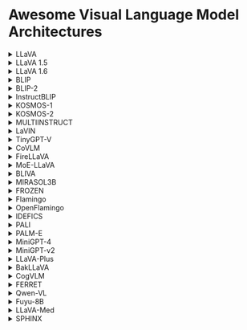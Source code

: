 # Awesome Visual Language Model Architectures
<details> 
  
  ![image](https://github.com/gokayfem/Awesome-VLM-Architectures/assets/88277926/722f0fbb-ea52-4a8a-ab1e-bec45ca7d04f)
  <summary>LLaVA</summary>    
    <table>
    <thead>
    <tr>
    <th>Title</th>
    <th>Architecture.Overview</th>
    <th>Architecture.Components</th>
    <th>Training.Methods</th>
    <th>Alignment.Techniques</th>
    <th>Alignment.Fusion Methods</th>
    <th>Datasets.Used</th>
    <th>Datasets.Purpose</th>
    </tr>
    </thead>
    <tbody>
    <tr>
    <td><a href="https://arxiv.org/abs/2304.08485">LLaVA: Large Language and Vision Assistant</a></td>
    <td>LLaVA combines a pre-trained language model (LLM) with a visual model to leverage the capabilities of both for multimodal understanding. It integrates a vision encoder with a language decoder for processing and understanding language-image instruction data.</td>
    <td>Key components include the CLIP visual encoder for image feature extraction and the Vicuna language model for processing language instructions. A simple linear layer connects image features to the word embedding space, aligning visual and language representations.</td>
    <td>LLaVA is trained using a two-stage instruction-tuning procedure. The first stage involves pre-training for feature alignment, utilizing a filtered dataset to align image features with LLM word embeddings. The second stage involves fine-tuning both the projection layer and LLM end-to-end on specific tasks like a multimodal chatbot and Science QA, focusing on enhancing the model&#39;s instruction-following capabilities.</td>
    <td>The model employs instruction-tuning to align text-image data, generating multimodal instruction-following data using GPT-4. This involves converting image-text pairs into formats suitable for instruction-following tasks.</td>
    <td>A trainable projection matrix is used to convert visual features into language embedding tokens, aligning image and language representations within the same dimensional space. This facilitates encoding vision and text together effectively.</td>
    <td>Filtered CC3M, LLaVA-Instruct-158K, ScienceQA</td>
    <td>Filtered CC3M is used for pre-training to align visual and language features. LLaVA-Instruct-158K, a dataset generated using GPT-4, is used for fine-tuning on multimodal tasks. ScienceQA is utilized to evaluate the model&#39;s performance on multimodal reasoning tasks.</td>
    </tr>
    </tbody>
    </table>
</details>
<details>  
  <summary>LLaVA 1.5</summary> 
    <table>
    <thead>
    <tr>
    <th>Title</th>
    <th>Architecture.Overview</th>
    <th>Architecture.Components</th>
    <th>Training.Methods</th>
    <th>Alignment.Techniques</th>
    <th>Alignment.Fusion Methods</th>
    <th>Datasets.Used</th>
    <th>Datasets.Purpose</th>
    </tr>
    </thead>
    <tbody>
    <tr>
    <td><a href="https://arxiv.org/abs/2310.03744">Improved Baselines with Visual Instruction Tuning</a></td>
    <td>This paper introduces enhancements to LLaVA&#39;s architecture, employing a CLIP-ViT-L-336px vision encoder and an MLP projection layer, which significantly improves its data efficiency and performance across a range of benchmarks.</td>
    <td>The enhanced architecture includes the CLIP-ViT-L-336px for visual encoding and a multi-layer perceptron (MLP) for the vision-language cross-modal connector, enhancing the model&#39;s multimodal understanding.</td>
    <td>LLaVA-1.5 achieves state-of-the-art performance on 11 benchmarks with simple modifications, using a two-stage training approach focusing on efficient feature alignment and fine-tuning with academic-task-oriented VQA data.</td>
    <td>The paper focuses on improving multimodal alignment through instruction tuning, employing a more powerful MLP vision-language connector over the original linear projection, facilitating better integration of visual and linguistic data.</td>
    <td>Uses an MLP-based vision-language connector for more effective fusion of visual and textual representations, aligning them closely in the embedding space.</td>
    <td>VQA-v2, GQA, academic-task-oriented VQA datasets, incorporating OCR and region-level perception data.</td>
    <td>These datasets are used to significantly enhance the model&#39;s visual understanding and reasoning capabilities, demonstrating state-of-the-art performance with academic-task-oriented data.</td>
    </tr>
    </tbody>
    </table>
</details>
<details>  
  <summary>LLaVA 1.6</summary> 
    <table>
    <thead>
    <tr>
    <th>Title</th>
    <th>Architecture.Overview</th>
    <th>Architecture.Components</th>
    <th>Training.Methods</th>
    <th>Alignment.Techniques</th>
    <th>Alignment.Fusion Methods</th>
    <th>Datasets.Used</th>
    <th>Datasets.Purpose</th>
    </tr>
    </thead>
    <tbody>
    <tr>
    <td><a href="https://llava-vl.github.io/blog/2024-01-30-llava-next/">LLaVA-NeXT: Improved reasoning, OCR, and world knowledge</a></td>
    <td>LLaVA-NeXT introduces enhancements to LLaVA with higher image resolutions, improved visual reasoning and OCR capabilities, and better world knowledge. It maintains the minimalistic design of LLaVA-1.5, focusing on data efficiency and performance.</td>
    <td>Improvements include a higher input image resolution supporting up to 672x672, 336x1344, 1344x336 pixels, an enhanced visual instruction tuning data mixture for better reasoning and OCR, and efficient deployment with SGLang.</td>
    <td>LLaVA-NeXT is trained using less than 1M visual instruction tuning samples and reuses the pretrained connector from LLaVA-1.5, achieving efficient training with just 32 A100 GPUs in about 1 day.</td>
    <td>The model leverages high-resolution images for detailed visual perception and incorporates a high-quality data mixture for robust visual conversation and instruction following.</td>
    <td>Employs dynamic high-resolution techniques (&#39;AnyRes&#39;) to improve model&#39;s visual understanding, allowing it to handle images with varying resolutions effectively.</td>
    <td>LAION-GPT-V, ShareGPT-4V, DocVQA, SynDog-EN, ChartQA, DVQA, AI2D</td>
    <td>These datasets are utilized to enhance the model&#39;s visual reasoning, OCR capabilities, and understanding of charts and diagrams, aiming for improved performance across diverse multimodal tasks.</td>
    </tr>
    </tbody>
    </table>
</details>
<details>

  ![image](https://github.com/gokayfem/Awesome-VLM-Architectures/assets/88277926/27db1037-2b48-4097-9891-019ba77fc536)
  <summary>BLIP</summary>
    <table>
    <thead>
    <tr>
    <th>Title</th>
    <th>Architecture.Overview</th>
    <th>Architecture.Components</th>
    <th>Training.Methods</th>
    <th>Alignment.Techniques</th>
    <th>Alignment.Fusion Methods</th>
    <th>Datasets.Used</th>
    <th>Datasets.Purpose</th>
    </tr>
    </thead>
    <tbody>
    <tr>
    <td><a href="https://arxiv.org/abs/2201.12086">BLIP: Bootstrapping Language-Image Pre-training for Unified Vision-Language Understanding and Generation</a></td>
    <td>BLIP introduces a Multimodal Mixture of Encoder-Decoder (MED) architecture for effective multi-task pre-training and flexible transfer learning. MED can function as a unimodal encoder, an image-grounded text encoder, or an image-grounded text decoder, allowing it to adapt to a variety of vision-language tasks.</td>
    <td>Visual Transformer as image encoder, BERT-based text encoder, additional cross-attention layers for image-text interaction, and causal self-attention layers for text generation. MED supports three functionalities: unimodal encoding, image-grounded text encoding, and image-grounded text decoding.</td>
    <td>Joint optimization of three pre-training objectives: Image-Text Contrastive Learning (ITC) for aligning visual and textual features, Image-Text Matching (ITM) for learning fine-grained image-text alignment, and Image-Conditioned Language Modeling (LM) for text generation from images. Uses a combination of human-annotated and web-collected noisy image-text pairs.</td>
    <td>Uses ITC and ITM losses for text-image alignment, leveraging a multimodal representation that captures the fine-grained relationship between visual and textual information.</td>
    <td>Employs cross-attention layers to inject visual information into the text encoder for image-grounded text encoding and modifies self-attention layers in the decoder for text generation, enabling effective encoding of vision and text together.</td>
    <td>COCO, Visual Genome, Conceptual Captions, Conceptual 12M, SBU Captions, LAION</td>
    <td>Used for pre-training to learn vision-language tasks, with COCO and Visual Genome providing high-quality human-annotated pairs, and the web datasets offering a large volume of image-text pairs for scalability and robustness enhancement.</td>
    </tr>
    </tbody>
    </table>
</details>
<details>

  ![image](https://github.com/gokayfem/Awesome-VLM-Architectures/assets/88277926/604460f9-478c-4cc1-ba35-287447c04b26)
  <summary>BLIP-2</summary>
    <table>
    <thead>
    <tr>
    <th>Title</th>
    <th>Architecture.Overview</th>
    <th>Architecture.Components</th>
    <th>Training.Methods</th>
    <th>Alignment.Techniques</th>
    <th>Alignment.Fusion Methods</th>
    <th>Datasets.Used</th>
    <th>Datasets.Purpose</th>
    </tr>
    </thead>
    <tbody>
    <tr>
    <td><a href="https://arxiv.org/abs/2301.12597">BLIP-2: Bootstrapping Language-Image Pre-training with Frozen Image Encoders and Large Language Models</a></td>
    <td>BLIP-2 integrates frozen pre-trained image encoders and language models, leveraging a lightweight Querying Transformer (Q-Former) for bridging the modality gap between vision and language.</td>
    <td>Key components include frozen image encoders for visual representation, frozen large language models (LLMs) for textual understanding, and the Q-Former for extracting and integrating visual features relevant to textual queries.</td>
    <td>BLIP-2 employs a two-stage pre-training strategy. The first stage focuses on vision-language representation learning using frozen image encoders. The second stage involves vision-to-language generative learning leveraging frozen LLMs.</td>
    <td>The model uses learnable query vectors in the Q-Former to perform effective vision-language alignment.</td>
    <td>Fusion involves extracting language-informative visual representations via Q-Former, which are then integrated with LLMs to generate relevant textual outputs.</td>
    <td>COCO, Visual Genome, CC3M, CC12M, SBU, LAION400M</td>
    <td>These datasets facilitate comprehensive pre-training by providing diverse image-text pairs for learning visual representations and language generation tasks.</td>
    </tr>
    </tbody>
    </table>
</details>
<details>

  ![image](https://github.com/gokayfem/Awesome-VLM-Architectures/assets/88277926/5839e3a6-6fb8-469c-b84e-d60a851c1642)
  <summary>InstructBLIP</summary>
    <table>
    <thead>
    <tr>
    <th>Title</th>
    <th>Architecture.Overview</th>
    <th>Architecture.Components</th>
    <th>Training.Methods</th>
    <th>Alignment.Techniques</th>
    <th>Alignment.Fusion Methods</th>
    <th>Datasets.Used</th>
    <th>Datasets.Purpose</th>
    </tr>
    </thead>
    <tbody>
    <tr>
    <td><a href="https://arxiv.org/abs/2305.06500v2">InstructBLIP: Towards General-purpose Vision-Language Models with Instruction Tuning </a></td>
    <td>InstructBLIP builds upon the pretrained BLIP-2 models, incorporating an image encoder, a large language model (LLM), and a Query Transformer (Q-Former) to bridge the two. The architecture is designed for instruction tuning, with the Q-Former being fine-tuned while keeping the image encoder and LLM frozen.</td>
    <td>Key components include a pre-trained BLIP-2 model (image encoder and LLM) and the Query Transformer (Q-Former), which extracts instruction-aware visual features from the image encoder&#39;s output.</td>
    <td>InstructBLIP is trained on a diverse set of instruction data, utilizing a balanced sampling strategy to synchronize learning across datasets. It employs the standard language modeling loss for instruction tuning, with specific adaptations for datasets involving scene texts by adding OCR tokens.</td>
    <td>Utilizes the Query Transformer (Q-Former) to achieve instruction-aware visual feature extraction, enabling the model to adapt visual representations to the task instruction.</td>
    <td>The Q-Former interacts with the image encoder&#39;s output through cross attention, using instruction text tokens as additional input to extract task-relevant image features. These features are then fed as soft prompt input to the LLM.</td>
    <td>26 datasets across 11 task categories, including image captioning, visual reasoning, image question answering, and more.</td>
    <td>Datasets are transformed into instruction tuning format to train the model for a wide range of vision-language tasks and evaluate its zero-shot generalization ability on unseen data and tasks.</td>
    </tr>
    </tbody>
    </table>
</details>
<details>

  ![image](https://github.com/gokayfem/Awesome-VLM-Architectures/assets/88277926/50a9bbc0-b888-4407-800d-71880e248916)
  <summary>KOSMOS-1</summary>
    <table>
    <thead>
    <tr>
    <th>Title</th>
    <th>Architecture.Overview</th>
    <th>Architecture.Components</th>
    <th>Training.Methods</th>
    <th>Alignment.Techniques</th>
    <th>Alignment.Fusion Methods</th>
    <th>Datasets.Used</th>
    <th>Datasets.Purpose</th>
    </tr>
    </thead>
    <tbody>
    <tr>
    <td><a href="https://arxiv.org/abs/2302.14045">Language Is Not All You Need: Aligning Perception with Language Models</a></td>
    <td>KOSMOS-1 is a multimodal large language model that integrates general modalities perception, zero-shot learning, few-shot learning, and generates outputs in an auto-regressive manner. Its backbone is a Transformer-based causal language model that incorporates text and other modalities.</td>
    <td>Key components include a Transformer-based decoder for processing input sequences, embedding modules for encoding text and modalities into vectors, and MAGNETO and XPOS for architecture improvements.</td>
    <td>Trained on web-scale multimodal corpora including monomodal data, cross-modal paired data, and interleaved multimodal data. It utilizes next-token prediction tasks for learning, with a focus on maximizing the log-likelihood of tokens.</td>
    <td>Utilizes interleaved image-text data for aligning the perception of general modalities with language models.</td>
    <td>The embedding module encodes both text tokens and input modalities into vectors, which are then processed by the Transformer-based decoder, integrating vision and text through sequential processing.</td>
    <td>The Pile, Common Crawl, English LAION-2B, LAION-400M, COYO-700M, Conceptual Captions, interleaved image-text data from Common Crawl.</td>
    <td>Text corpora for representation learning and language tasks, image-caption pairs and interleaved data for aligning perception with language models, and improving few-shot abilities.</td>
    </tr>
    </tbody>
    </table>
</details>
<details>

  ![image](https://github.com/gokayfem/Awesome-VLM-Architectures/assets/88277926/17420c9c-759d-4690-bfc8-e8d7792111e7)
  <summary>KOSMOS-2</summary>
    <table>
    <thead>
    <tr>
    <th>Title</th>
    <th>Architecture.Overview</th>
    <th>Architecture.Components</th>
    <th>Training.Methods</th>
    <th>Alignment.Techniques</th>
    <th>Alignment.Fusion Methods</th>
    <th>Datasets.Used</th>
    <th>Datasets.Purpose</th>
    </tr>
    </thead>
    <tbody>
    <tr>
    <td><a href="https://arxiv.org/abs/2306.14824">KOSMOS-2: Grounding Multimodal Large Language Models to the World</a></td>
    <td>KOSMOS-2 is a grounded multimodal large language model that builds upon KOSMOS-1, integrating grounding and referring capabilities. It adopts the same Transformer-based causal language model architecture and training objectives as KOSMOS-1, with the addition of grounded image-text pairs to its training data.</td>
    <td>The model incorporates the grounding capability by training on a web-scale dataset of grounded image-text pairs (GRIT), utilizing continuous coordinates of bounding boxes converted into discrete location tokens, and linking these with text spans in a unified input representation.</td>
    <td>KOSMOS-2 was trained on grounded image-text pairs, monomodal text corpora, image-caption pairs, and interleaved image-text data. The training involved a large batch size and utilized the AdamW optimizer. The model was trained on 256 V100 GPUs, and the training process included instruction tuning with vision-language and language-only instruction datasets.</td>
    <td>The model&#39;s grounding technique involves converting the continuous coordinates of bounding boxes into discrete location tokens and linking these tokens with their corresponding text spans, effectively grounding text output to visual input.</td>
    <td>KOSMOS-2 uses a unified input representation that combines image embeddings with grounded text and location tokens, enabling the model to understand and refer to specific image regions or objects directly.</td>
    <td>GRIT, monomodal text corpora, image-caption pairs, and interleaved image-text data. GRIT is a large-scale dataset of grounded image-text pairs created for training KOSMOS-2.</td>
    <td>The GRIT dataset was specifically created to train the model with grounding capabilities, while the other datasets were used to enhance the model&#39;s language understanding, multimodal perception, and in-context learning abilities.</td>
    </tr>
    </tbody>
    </table>
</details>
<details>

  ![image](https://github.com/gokayfem/Awesome-VLM-Architectures/assets/88277926/bedfc8b1-7aff-44af-b605-4470ad030bdf)
  <summary>MULTIINSTRUCT</summary>
    <table>
    <thead>
    <tr>
    <th>Title</th>
    <th>Architecture.Overview</th>
    <th>Architecture.Components</th>
    <th>Training.Methods</th>
    <th>Alignment.Techniques</th>
    <th>Alignment.Fusion Methods</th>
    <th>Datasets.Used</th>
    <th>Datasets.Purpose</th>
    </tr>
    </thead>
    <tbody>
    <tr>
    <td><a href="https://arxiv.org/abs/2212.10773">MULTIINSTRUCT: Improving Multi-Modal Zero-Shot Learning via Instruction Tuning </a></td>
    <td>MULTIINSTRUCT uses OFA as the base pre-trained multimodal model, adopting a Transformer-based sequence-to-sequence framework for encoding instructions, text, images, and bounding boxes within a unified token space.</td>
    <td>The architecture components include a transformer-based encoder for processing inputs (including optional images) and instructions, and a transformer-based decoder for predicting outputs.</td>
    <td>The model is fine-tuned on the MULTIINSTRUCT dataset with instruction tuning. Training involves mixing instances from multiple tasks, random shuffling, and randomly sampling instruction templates for batch-based training. It also explores transfer learning from the NATURAL INSTRUCTIONS dataset through Mixed Instruction Tuning and Sequential Instruction Tuning.</td>
    <td>Uses byte-pair encoding and VQ-GAN for aligning text and image tokens within a unified vocabulary, enabling the model to process various input/output types seamlessly.</td>
    <td>Employs a unified sequence-to-sequence model architecture to encode multimodal inputs (text, images, bounding boxes) with instructions, facilitating deep integration and alignment of vision and language modalities.</td>
    <td>MULTIINSTRUCT, NATURAL INSTRUCTIONS</td>
    <td>MULTIINSTRUCT is used for fine-tuning the model with multimodal tasks and instructions. NATURAL INSTRUCTIONS is used for exploring transfer learning to enhance model&#39;s performance on multimodal tasks.</td>
    </tr>
    </tbody>
    </table>
</details>
<details>

  ![image](https://github.com/gokayfem/Awesome-VLM-Architectures/assets/88277926/8afc8259-fa72-4e52-8080-a4ea12208e32)
  <summary>LaVIN</summary>
    <table>
    <thead>
    <tr>
    <th>Title</th>
    <th>Architecture.Overview</th>
    <th>Architecture.Components</th>
    <th>Training.Methods</th>
    <th>Alignment.Techniques</th>
    <th>Alignment.Fusion Methods</th>
    <th>Datasets.Used</th>
    <th>Datasets.Purpose</th>
    </tr>
    </thead>
    <tbody>
    <tr>
    <td><a href="https://arxiv.org/abs/2305.15023v3">Cheap and Quick: Efficient Vision-Language Instruction Tuning for Large Language Models </a></td>
    <td>LaVIN introduces a novel learning regime, Mixture-of-Modality Adaptation (MMA), leveraging lightweight adapters for vision-language (VL) instruction tuning. This approach connects the image encoder and LLM, optimizing the entire multimodal LLM via a small number of parameters.</td>
    <td>Key components include Mixture-of-Modality Adapter (MM-Adapter) for connecting the LLM with the image encoder using lightweight adaptation modules, and Mixture-of-Modality Training (MMT) for joint optimization of multimodal LLM in an end-to-end manner.</td>
    <td>LaVIN employs MMA, enabling efficient training by only fine-tuning inserted adapters. This scheme reduces the number of optimized parameters to a small scale (3~5M), significantly cutting training time and storage costs without additional VL pre-training.</td>
    <td>MM-Adapter facilitates automatic shifting between single- and multi-modal instructions, enhancing adaptation to VL tasks.</td>
    <td>MM-Adapter dynamically adjusts adaptations for input features through a routing function, allowing efficient integration of vision and text embeddings.</td>
    <td>ScienceQA, Alphaca-52k, LLaVA-158k</td>
    <td>ScienceQA is used for evaluating multimodal question answering performance. Alphaca-52k (text-only) and LLaVA-158k (text-image pairs) datasets are utilized for tuning and extending LaVIN to a multimodal chatbot, demonstrating its superior vision-language understanding.</td>
    </tr>
    </tbody>
    </table>
</details>
<details>

  ![image](https://github.com/gokayfem/Awesome-VLM-Architectures/assets/88277926/3e7c93bc-7963-4c2e-b207-226a03d152ca)
  <summary>TinyGPT-V</summary>
    <table>
    <thead>
    <tr>
    <th>Title</th>
    <th>Architecture.Overview</th>
    <th>Architecture.Components</th>
    <th>Training.Methods</th>
    <th>Alignment.Techniques</th>
    <th>Alignment.Fusion Methods</th>
    <th>Datasets.Used</th>
    <th>Datasets.Purpose</th>
    </tr>
    </thead>
    <tbody>
    <tr>
    <td><a href="https://arxiv.org/abs/2312.16862v1">TinyGPT-V: Efficient Multimodal Large Language Model via Small Backbones</a></td>
    <td>TinyGPT-V architecture includes a visual encoder (EVA of ViT), linear projection layers, and the Phi-2 language model as its backbone. It utilizes Q-Former from BLIP-2 for initial linear projection, aiming to efficiently embed visual features into the language model.</td>
    <td>Visual encoder backbone (EVA of ViT), linear projection layers for embedding visual features, Phi-2 large language model with 2.7 billion parameters, normalization and LoRA mechanisms to stabilize training and enhance model&#39;s performance.</td>
    <td>TinyGPT-V&#39;s training comprises four stages: warm-up training with image-text pairs, pre-training to process image modality inputs, instruction fine-tuning with image-text pairings for human-like learning, and multi-task learning to enhance conversation abilities and multimodal instruction tuning.</td>
    <td>Uses linear projection layers and Q-Former for embedding visual features, LoRA for fine-tuning language model, normalization techniques (RMSNorm and LayerNorm) to stabilize training.</td>
    <td>Employs linear projection layers and the Q-Former layer from BLIP-2 architecture for initial embedding of visual features into the language model, ensuring efficient encoding and fusion of vision and text.</td>
    <td>LAION, CC3M, SBU, MiniGPT-4 Stage2 for CC &amp; SBU, Text Captions, RefCOCO, RefCOCO+, RefCOCOg, Visual Genome, GQA, VQAv2, OK-VQA, AOK-VQA, LLaVA dataset, Flickr30k, Multi-task conversation, Unnatural Instructions</td>
    <td>Used for various stages of training including warm-up, pre-training, instruction fine-tuning, and multi-task learning. Supports the model&#39;s capabilities in vision-language understanding, generation, and performing tasks like visual question answering, image captioning, referring expression comprehension, object parsing, and grounding.</td>
    </tr>
    </tbody>
    </table>
</details>
<details>

  ![image](https://github.com/gokayfem/Awesome-VLM-Architectures/assets/88277926/80e807cb-c2cf-491a-a3b4-1223afde1981)
  <summary>CoVLM</summary>
    <table>
    <thead>
    <tr>
    <th>Title</th>
    <th>Architecture.Overview</th>
    <th>Architecture.Components</th>
    <th>Training.Methods</th>
    <th>Alignment.Techniques</th>
    <th>Alignment.Fusion Methods</th>
    <th>Datasets.Used</th>
    <th>Datasets.Purpose</th>
    </tr>
    </thead>
    <tbody>
    <tr>
    <td><a href="https://arxiv.org/abs/2311.03354v1">CoVLM: Composing Visual Entities and Relationships in Large Language Models via Communicative Decoding</a></td>
    <td>CoVLM integrates a vision module and a language model (LLM) to achieve vision-language communicative decoding. It uses communication tokens for dynamic interaction between the detection network and the LLM.</td>
    <td>Image encoder (CLIP ViT-L), detection network (YOLOX), pre-trained Pythia model for LLM. Special communication tokens facilitate vision-language modeling and communication.</td>
    <td>CoVLM was pre-trained on a large-scale grounded image-text dataset consisting of 97M image-text pairs from various sources. It utilizes a grounding pipeline to associate text spans with corresponding visual entities in images.</td>
    <td>Utilizes special communication tokens for dynamic interaction and iterative communication between vision and language components, facilitating top-down language-to-vision and bottom-up vision-to-language communication.</td>
    <td>The model embeds visual and text features into a shared embedding space, enabling seamless integration and interaction between language tokens and visual embeddings.</td>
    <td>COCO, CC3M, CC12M, Visual Genome, SBU, LAION400M</td>
    <td>Used for pre-training CoVLM by grounding image-text pairs, facilitating the association of text descriptions with their corresponding visual entities.</td>
    </tr>
    </tbody>
    </table>
</details>
<details>
  <summary>FireLLaVA</summary>
    <table>
    <thead>
    <tr>
    <th>Title</th>
    <th>Architecture.Overview</th>
    <th>Architecture.Components</th>
    <th>Training.Methods</th>
    <th>Alignment.Techniques</th>
    <th>Alignment.Fusion Methods</th>
    <th>Datasets.Used</th>
    <th>Datasets.Purpose</th>
    </tr>
    </thead>
    <tbody>
    <tr>
    <td><a href="https://fireworks.ai/blog/firellava-the-first-commercially-permissive-oss-llava-model">FireLLaVA: the first commercially permissive OSS LLaVA model</a></td>
    <td>FireLLaVA is a multi-modal, commercially permissive VLM based on the LLaVA model framework, utilizing OSS models for data generation and training. It incorporates the CodeLlama 34B Instruct model for language understanding and leverages visual language conversations generated via bounding box labels and captions.</td>
    <td>The model combines a language component, CodeLlama 34B Instruct, for processing textual input and a vision component similar to OpenAI&#39;s CLIP-ViT for interpreting visual content.</td>
    <td>Training involved generating visual language conversations with a language-only OSS model by inputting bounding box labels and captions. The instruction fine-tuning stage utilized 588K lines of visual question answering or conversation data, combining permissive original LLaVA data and Fireworks.ai generated data.</td>
    <td>Utilizes bounding box labels and captions for generating training data, aligning text and image data.</td>
    <td>The model architecture likely involves embedding fusion at some stage to integrate vision and text inputs, though specific fusion methods are not detailed.</td>
    <td>Original LLaVA training data, Fireworks.ai generated data</td>
    <td>Used for instruction fine-tuning to enable the model to understand and generate responses based on both textual and visual inputs.</td>
    </tr>
    </tbody>
    </table>
</details>
<details>

  ![image](https://github.com/gokayfem/Awesome-VLM-Architectures/assets/88277926/0e5e214b-be64-4aac-aba4-04c97970b9de)
  <summary>MoE-LLaVA</summary>
    <table>
    <thead>
    <tr>
    <th>Title</th>
    <th>Architecture.Overview</th>
    <th>Architecture.Components</th>
    <th>Training.Methods</th>
    <th>Alignment.Techniques</th>
    <th>Alignment.Fusion Methods</th>
    <th>Datasets.Used</th>
    <th>Datasets.Purpose</th>
    </tr>
    </thead>
    <tbody>
    <tr>
    <td><a href="https://arxiv.org/abs/2401.15947">MoE-LLaVA: Mixture of Experts for Large Vision-Language Models</a></td>
    <td>MoE-LLaVA introduces a novel architecture integrating mixtures of experts (MoE) with learnable routers within a large vision-language model framework. It features a sparse model design where each token is routed to different experts, with only the top-k experts being activated for processing.</td>
    <td>Key components include a vision encoder, a visual projection layer (MLP), a word embedding layer, multi-head self-attention (MSA) blocks, feed-forward neural networks (FFN), and MoE blocks. The architecture uses layer normalization and residual connections within each block.</td>
    <td>The training employs a three-stage MoE-Tuning strategy. Stage I focuses on adapting image tokens to the LLM with an MLP. Stage II involves training all LLM parameters except the vision encoder for multimodal understanding. Stage III specializes in initializing and training the MoE layers exclusively, utilizing the FFNs from Stage II as the initialization weights for the experts.</td>
    <td>MoE-LLaVA employs learnable routers to dynamically distribute tokens to the most relevant experts for processing, effectively aligning text and image modalities.</td>
    <td>The model concatenates visual and text tokens after processing by the vision encoder and word embedding layer, respectively. These concatenated tokens are then processed through the LLM blocks and MoE blocks, allowing for a deep integration of visual and textual information.</td>
    <td>LLaVA-PT, Hybrid-FT, SViT, LVIS, LRV, MIMIC-IT, LLaVA-FT</td>
    <td>These datasets are used across different training stages to enhance the model&#39;s multimodal understanding capabilities. LLaVA-PT is used for pretraining in Stage I, Hybrid-FT (a combination of several datasets) for Stage II to bolster multimodal instruction tuning, and LLaVA-FT for Stage III focusing on fine-tuning the MoE layers.</td>
    </tr>
    </tbody>
    </table>
</details>
<details>

  ![image](https://github.com/gokayfem/Awesome-VLM-Architectures/assets/88277926/44c53b8a-ad35-4eca-a68b-63af32e6ccf1)
  <summary>BLIVA</summary>
    <table>
    <thead>
    <tr>
    <th>Title</th>
    <th>Architecture.Overview</th>
    <th>Architecture.Components</th>
    <th>Training.Methods</th>
    <th>Alignment.Techniques</th>
    <th>Alignment.Fusion Methods</th>
    <th>Datasets.Used</th>
    <th>Datasets.Purpose</th>
    </tr>
    </thead>
    <tbody>
    <tr>
    <td><a href="https://arxiv.org/abs/2308.09936v3">BLIVA: A Simple Multimodal LLM for Better Handling of Text-Rich Visual Questions</a></td>
    <td>BLIVA is an augmented version of InstructBLIP with Visual Assistant, designed to incorporate both learned query embeddings from InstructBLIP and directly projected encoded patch embeddings into the LLM, inspired by LLaVA. This architecture aims to capture intricate details in text-rich visual contexts that may be missed during the query decoding process.</td>
    <td>BLIVA includes a vision tower for encoding visual representations from input images into encoded patch embeddings, a Q-former to extract refined learned query embeddings, and a projection layer allowing the LLM to grasp rich visual knowledge. These components are combined and fed directly to the LLM.</td>
    <td>BLIVA employs a two-stage training scheme: pre-training with image-text pairs from captioning datasets to align the LLM with visual information, and instruction tuning using VQA data to enhance performance. It starts with pre-training the patch embeddings projection layer, followed by fine-tuning both the Q-former and the projection layer with instruction tuning data, keeping the image encoder and LLM frozen to avoid catastrophic forgetting.</td>
    <td>The model uses learned query embeddings with an additional visual assistant branch utilizing encoded patch embeddings. This approach addresses the limitations of image information typically provided to LLMs.</td>
    <td>BLIVA merges learned query embeddings with encoded patch embeddings to improve text-image visual perception. The embeddings are concatenated and fed directly to the LLM, appended immediately after the question text embedding.</td>
    <td>Image captioning datasets, instruction tuning VQA data, YTTB-VQA (YouTube Thumbnail Visual Question-Answer pairs)</td>
    <td>The image captioning datasets are used for pre-training to align the LLM with visual information. Instruction tuning VQA data is used in the second training stage to enhance the LLM&#39;s performance. YTTB-VQA is utilized to demonstrate BLIVA&#39;s capability in processing text-rich images and its applicability in real-world scenarios.</td>
    </tr>
    </tbody>
    </table>
</details>

<details>

  ![image](https://github.com/gokayfem/Awesome-VLM-Architectures/assets/88277926/bfba9ced-9b0a-4959-98d2-5150051d8548)
  <summary>MIRASOL3B</summary>
    <table>
    <thead>
    <tr>
    <th>Title</th>
    <th>Architecture.Overview</th>
    <th>Architecture.Components</th>
    <th>Training.Methods</th>
    <th>Alignment.Techniques</th>
    <th>Alignment.Fusion Methods</th>
    <th>Datasets.Used</th>
    <th>Datasets.Purpose</th>
    </tr>
    </thead>
    <tbody>
    <tr>
    <td><a href="https://arxiv.org/abs/2311.05698v2">MIRASOL3B: A Multimodal Autoregressive Model for Time-Aligned and Contextual Modalities</a></td>
    <td>MIRASOL3B is a multimodal autoregressive model that decouples the autoregressive modeling into separate components for time-aligned modalities (audio and video) and contextual modalities (text). It features a Combiner mechanism to fuse audio and video features into compact, expressive representations.</td>
    <td>The model includes two main components: 1) An autoregressive component for time-aligned modalities like audio and video, which processes inputs in smaller, roughly synchronized chunks. 2) A separate autoregressive component for contextual modalities, using combined latent space as cross-attention inputs.</td>
    <td>Training involves partitioning media inputs into smaller segments for efficient processing, using a Combiner to fuse audio and video features, and applying autoregressive modeling for both time-aligned and non-time-aligned modalities. The model uses a combination of losses including latent space reconstruction, video reconstruction, and unaligned text cross-entropy loss.</td>
    <td>Cross-attention weights facilitate the coordination between the autoregressive components for time-aligned and contextual modalities.</td>
    <td>The Combiner fuses audio and video features within concurrent timeframes into a joint representation, using techniques like Transformer and Token Turing Machine (TTM) for efficient feature combination and memory usage.</td>
    <td>Video-Text Pairs (VTP), MSRVTT-QA, VGG-Sound, ActivityNet-QA, NExT-QA, Epic-Sound, Kinetics-Sound</td>
    <td>The datasets were used for pretraining and fine-tuning the model across different modalities and tasks, demonstrating the model&#39;s effectiveness in multimodal understanding and generation, particularly in video question answering and audio-video benchmarks.  </td>
    </tr>
    </tbody>
    </table>
</details>
<details> 

  ![image](https://github.com/gokayfem/Awesome-VLM-Architectures/assets/88277926/4156475d-e501-495e-98bb-66efdd5b03f7)
  <summary>FROZEN</summary> 
    <table>
    <thead>
    <tr>
    <th>Title</th>
    <th>Architecture.Overview</th>
    <th>Architecture.Components</th>
    <th>Training.Methods</th>
    <th>Alignment.Techniques</th>
    <th>Alignment.Fusion Methods</th>
    <th>Datasets.Used</th>
    <th>Datasets.Purpose</th>
    </tr>
    </thead>
    <tbody>
    <tr>
    <td><a href="https://arxiv.org/abs/2106.13884">Multimodal Few-Shot Learning with Frozen Language Models</a></td>
    <td>Frozen introduces a method to extend few-shot learning capabilities of language models to multimodal settings (vision and language) without modifying the language model&#39;s weights. It involves training a vision encoder to encode images into a sequence of continuous embeddings.</td>
    <td>The architecture includes a pre-trained autoregressive language model based on the Transformer architecture and a vision encoder based on NF-ResNet-50. It uses the final output vector of the NF-Resnet after global pooling as a visual prefix.</td>
    <td>Training updates only the parameters of the vision encoder using paired image-caption data from the Conceptual Captions dataset. The language model&#39;s weights remain frozen, making the system modular and simple.</td>
    <td>Frozen employs a dynamic visual prefix, contrasting with static text prompts used in prefix tuning. This allows for multimodal task performance improvement through in-context learning.</td>
    <td>The visual prefix is linearly mapped and reshaped into a sequence of embeddings, functioning similarly to an embedding sequence of prefix tokens, facilitating the model&#39;s adaptation to multimodal inputs.</td>
    <td>Conceptual Captions</td>
    <td>Used for training the vision encoder to encode images into sequences of embeddings that are then processed by the language model to generate appropriate captions.</td>
    </tr>
    </tbody>
    </table>
</details>
<details> 

  ![image](https://github.com/gokayfem/Awesome-VLM-Architectures/assets/88277926/b46ebf3e-67fc-401e-a6ea-6f4797da372d)
  <summary>Flamingo</summary>   
    <table>
    <thead>
    <tr>
    <th>Title</th>
    <th>Architecture.Overview</th>
    <th>Architecture.Components</th>
    <th>Training.Methods</th>
    <th>Alignment.Techniques</th>
    <th>Alignment.Fusion Methods</th>
    <th>Datasets.Used</th>
    <th>Datasets.Purpose</th>
    </tr>
    </thead>
    <tbody>
    <tr>
    <td><a href="https://arxiv.org/abs/2204.14198v2">Flamingo: a Visual Language Model for Few-Shot Learning</a></td>
    <td>Flamingo is a Visual Language Model that integrates pretrained vision and language models to handle interleaved visual and textual data, capable of processing sequences of text tokens interleaved with images and/or videos to produce text output. It leverages a Perceiver-based architecture for handling high-resolution images or videos.</td>
    <td>Key components include the Perceiver Resampler for reducing large feature maps to a manageable number of visual tokens, and gated cross-attention dense (GATED XATTN-DENSE) layers for conditioning the language model on visual inputs.</td>
    <td>Flamingo is trained on a diverse mixture of datasets scraped from the web, including interleaved image and text data, image-text pairs, and video-text pairs. The model minimizes a weighted sum of per-dataset expected negative log-likelihoods of text given visual inputs, using a gradient accumulation strategy over all datasets.</td>
    <td>The model uses a unique image-causal modeling approach to manage text-to-image cross-attention, allowing it to attend to visual tokens of the image that appeared just before the given text token in the interleaved sequence.</td>
    <td>Flamingo employs gated cross-attention layers (GATED XATTN-DENSE) between the pretrained language model layers, using a tanh-gating mechanism to merge the output of these newly added layers with the input representation from the residual connection, allowing for effective fusion of vision and text embeddings.</td>
    <td>MultiModal MassiveWeb (M3W), ALIGN dataset, LTIP (Long Text &amp; Image Pairs), VTP (Video &amp; Text Pairs)</td>
    <td>M3W is used for training on interleaved text and image data, ALIGN for image-text pairs, LTIP for high-quality image-text pairs, and VTP for video-text pairs.</td>
    </tr>
    </tbody>
    </table>
</details>
<details>
  <summary>OpenFlamingo</summary>   
    <table>
    <thead>
    <tr>
    <th>Title</th>
    <th>Architecture.Overview</th>
    <th>Architecture.Components</th>
    <th>Training.Methods</th>
    <th>Alignment.Techniques</th>
    <th>Alignment.Fusion Methods</th>
    <th>Datasets.Used</th>
    <th>Datasets.Purpose</th>
    </tr>
    </thead>
    <tbody>
    <tr>
    <td><a href="https://huggingface.co/openflamingo/OpenFlamingo-9B-vitl-mpt7b">OpenFlamingo-9B-vitl-mpt7b</a></td>
    <td>OpenFlamingo is an open-source implementation of DeepMind&#39;s Flamingo models, using a CLIP ViT-L/14 vision encoder and MPT-7B language model.</td>
    <td>Includes cross-attention modules inserted in every fourth decoder block of the pretrained, frozen language model, allowing it to cross-attend to visual features during decoding.</td>
    <td>Trained on web-scraped image-text sequences, utilizing a mixture of LAION-2B and Multimodal C4 datasets. The model employs DistributedDataParallel training across 64 A100 80GB GPUs using automatic BF16 mixed precision.</td>
    <td>Follows the Flamingo modeling paradigm, freezing the vision and language model but training connecting modules for decoding with cross-attention to visual features.</td>
    <td>Cross-attention modules facilitate fusion of vision and text embeddings, inserted at specific intervals within the language model&#39;s decoder blocks.</td>
    <td>LAION-2B, Multimodal C4</td>
    <td>Trained on image-text sequences for understanding and generating text based on visual input, enhancing capabilities in tasks like captioning, visual question answering, and image classification.</td>
    </tr>
    </tbody>
    </table>
</details>
<details>
  <summary>IDEFICS</summary>
    <table>
    <thead>
    <tr>
    <th>Title</th>
    <th>Architecture.Overview</th>
    <th>Architecture.Components</th>
    <th>Training.Methods</th>
    <th>Alignment.Techniques</th>
    <th>Alignment.Fusion Methods</th>
    <th>Datasets.Used</th>
    <th>Datasets.Purpose</th>
    </tr>
    </thead>
    <tbody>
    <tr>
    <td><a href="https://huggingface.co/HuggingFaceM4/idefics-80b">IDEFICS: an 80 billion parameters vision and language model</a></td>
    <td>IDEFICS is a large-scale vision and language model with 80 billion parameters, reproducing Flamingo&#39;s capabilities. It accepts sequences of images and text as inputs to generate text outputs.</td>
    <td>It leverages a similar architecture to GPT-4 and Flamingo, integrating vision and language processing in a cohesive model framework.</td>
    <td>The model encountered loss spikes during training, addressed through rollback strategies and learning rate adjustments. Training stability was improved with an auxiliary z-loss to normalize logits.</td>
    <td>IDEFICS follows Flamingo&#39;s approach, using pretrained vision and language backbones and focusing on cross-modal understanding. The model&#39;s performance benefits from training on multimodal web documents.</td>
    <td>The specific fusion techniques for vision and text embeddings are not detailed in the memo but are likely similar to those used in Flamingo, involving cross-attention mechanisms.</td>
    <td>OBELICS, a curated collection of interleaved image-text web documents, alongside other web-scraped datasets.</td>
    <td>OBELICS dataset aims to improve model performance on multimodal tasks by leveraging longer text contexts and diverse web document types.</td>
    </tr>
    </tbody>
    </table>
</details>
<details>

  ![image](https://github.com/gokayfem/Awesome-VLM-Architectures/assets/88277926/2565afb0-901c-4438-9488-c73a86261aa5)
  <summary>PALI</summary>
    <table>
    <thead>
    <tr>
    <th>Title</th>
    <th>Architecture.Overview</th>
    <th>Architecture.Components</th>
    <th>Training.Methods</th>
    <th>Alignment.Techniques</th>
    <th>Alignment.Fusion Methods</th>
    <th>Datasets.Used</th>
    <th>Datasets.Purpose</th>
    </tr>
    </thead>
    <tbody>
    <tr>
    <td><a href="https://arxiv.org/abs/2209.06794">PALI: A JOINTLY-SCALED MULTILINGUAL LANGUAGE-IMAGE MODEL</a></td>
    <td>PaLI is designed for both unimodal (language, vision) and multimodal (language and vision) tasks, using a general interface that accepts image and text as input and generates text as output. The model architecture integrates a text encoder-decoder Transformer with visual tokens from a Vision Transformer (ViT).</td>
    <td>The text encoder-decoder leverages pre-trained mT5 models, and the visual component includes a newly introduced and trained ViT architecture named ViT-e, scaling up to 4 billion parameters. Additionally, the model uses pre-trained unimodal checkpoints for efficient training.</td>
    <td>PaLI models are trained using a mixture of pre-training tasks designed for a wide range of capabilities beneficial for downstream tasks. Training involves a high-volume image-language dataset, WebLI, covering 10 billion images and texts in over 100 languages. The largest model, PaLI-17B, undergoes a two-phase training process, including a high-resolution phase.</td>
    <td>The model employs a unified modeling interface, treating various tasks through an &quot;image-and-text to text&quot; framework. This approach enables task agnosticism, allowing for seamless operation across different types of vision and language tasks.</td>
    <td>The integration of vision and text embeddings is facilitated by feeding a sequence of visual tokens, derived from the Vision Transformer, to the text encoder-decoder Transformer via cross-attention, allowing for efficient fusion of multimodal information.</td>
    <td>WebLI, Conceptual Captions (CC3M-35L), OCR data from WebLI, VQ2A-CC3M, Open Images</td>
    <td>WebLI is utilized for pre-training PaLI in a multilingual setting with images and texts from the web, enhancing the model&#39;s understanding and generation capabilities across languages. Other datasets contribute to training the model on specific tasks such as captioning, OCR, and VQA, ensuring broad and versatile multimodal proficiency.</td>
    </tr>
    </tbody>
    </table>
</details>
<details>

  ![image](https://github.com/gokayfem/Awesome-VLM-Architectures/assets/88277926/67e5bbc7-1800-46e8-8ef1-b3b72a901a12)
  <summary>PALM-E</summary>
    <table>
    <thead>
    <tr>
    <th>Title</th>
    <th>Architecture.Overview</th>
    <th>Architecture.Components</th>
    <th>Training.Methods</th>
    <th>Alignment.Techniques</th>
    <th>Alignment.Fusion Methods</th>
    <th>Datasets.Used</th>
    <th>Datasets.Purpose</th>
    </tr>
    </thead>
    <tbody>
    <tr>
    <td><a href="https://palm-e.github.io">PaLM-E: An Embodied Multimodal Language Model </a></td>
    <td>PaLM-E integrates continuous embodied observations (images, state estimates, or other sensor modalities) into the language embedding space of a pre-trained language model. It&#39;s a decoder-only LLM generating textual completions autoregressively based on multimodal inputs.</td>
    <td>The model uses a pre-trained PaLM as the language model and incorporates continuous observations through encoders. These encoders map sensor modalities into a sequence of vectors with the same dimension as the language model&#39;s embedding space. The continuous information and text are interleaved to form multimodal sentences.</td>
    <td>PaLM-E is trained end-to-end on datasets consisting of continuous observations and text, with a cross-entropy loss function for the non-prefix tokens. The model is based on pre-trained variants of PaLM and incorporates Vision Transformers (ViTs) for image features. Training involves both pre-trained input encoders and ones trained from scratch, with variations including model freezing and co-training across diverse data.</td>
    <td>The model employs encoders to inject continuous sensor data into the language embedding space, enabling alignment between the multimodal inputs. This process allows PaLM-E to understand and generate responses based on a combination of text and sensor data.</td>
    <td>Fusion of vision and text embeddings occurs through interleaving multimodal tokens corresponding to sensor observations with text to form multimodal sentences. These sentences are processed by the model&#39;s self-attention layers in a manner analogous to text tokens, ensuring integrated encoding of vision and text information.</td>
    <td>Internet-scale vision-and-language data, robotics tasks datasets</td>
    <td>The diverse set of datasets, including internet-scale vision-and-language data and specific robotics tasks, is used to train PaLM-E on a wide range of embodied reasoning tasks. This enables the model to benefit from cross-domain transfer learning, improving its performance on both specific robotics applications and general vision-language tasks.</td>
    </tr>
    </tbody>
    </table>
</details>
<details>

  ![image](https://github.com/gokayfem/Awesome-VLM-Architectures/assets/88277926/0e5ff945-1271-4189-8dd9-b0abd88eacc1)
  <summary>MiniGPT-4</summary>
    <table>
    <thead>
    <tr>
    <th>Title</th>
    <th>Architecture.Overview</th>
    <th>Architecture.Components</th>
    <th>Training.Methods</th>
    <th>Alignment.Techniques</th>
    <th>Alignment.Fusion Methods</th>
    <th>Datasets.Used</th>
    <th>Datasets.Purpose</th>
    </tr>
    </thead>
    <tbody>
    <tr>
    <td><a href="https://arxiv.org/abs/2304.10592v2">MiniGPT-4: Enhancing Vision-Language Understanding with Advanced Large Language Models</a></td>
    <td>MiniGPT-4 aligns a frozen visual encoder with a frozen advanced LLM, Vicuna, using one projection layer. It incorporates a vision encoder with a pretrained ViT and Q-Former, a single linear projection layer, and the Vicuna LLM, focusing on efficiently aligning visual features with language capabilities.</td>
    <td>Vision encoder (pretrained ViT, Q-Former), single linear projection layer, Vicuna large language model (LLM)</td>
    <td>MiniGPT-4 is initially trained for 20k steps using a batch size of 256 on 4 A100 GPUs, leveraging a combined image captioning dataset for aligning visual features with Vicuna. A second-stage finetuning employs 3500 detailed image description pairs to enhance generation reliability and naturalness.</td>
    <td>The model uses a single projection layer to align encoded visual features with the Vicuna language model, while keeping other components frozen.</td>
    <td>Alignment is achieved through a two-stage training approach: initial pretraining on image-text pairs for basic vision-language knowledge, followed by finetuning with a high-quality dataset for improved usability and natural language generation.</td>
    <td>Conceptual Captions, SBU, LAION, a curated dataset of 3500 detailed image descriptions</td>
    <td>Initial datasets are used for basic vision-language alignment. The curated dataset is for enhancing the model&#39;s ability to generate detailed and natural language outputs.</td>
    </tr>
    </tbody>
    </table>
</details>
<details>

  ![image](https://github.com/gokayfem/Awesome-VLM-Architectures/assets/88277926/2354442a-0e96-4010-8b4f-8bc3d666427e)
  <summary>MiniGPT-v2</summary>
    <table>
    <thead>
    <tr>
    <th>Title</th>
    <th>Architecture.Overview</th>
    <th>Architecture.Components</th>
    <th>Training.Methods</th>
    <th>Alignment.Techniques</th>
    <th>Alignment.Fusion Methods</th>
    <th>Datasets.Used</th>
    <th>Datasets.Purpose</th>
    </tr>
    </thead>
    <tbody>
    <tr>
    <td><a href="https://arxiv.org/abs/2310.09478v3">MiniGPT-v2: Large Language Model As a Unified Interface for Vision-Language Multi-task Learning</a></td>
    <td>MiniGPT-v2 consists of a visual backbone (ViT), a linear projection layer, and a large language model (LLaMA-2-chat 7B). The model architecture aims for efficient processing of high-resolution images (448x448) by concatenating every four neighboring visual tokens into one and projects them into the language model&#39;s feature space.</td>
    <td>Visual Backbone: ViT (frozen during training); Linear Projection Layer: Concatenates and projects visual tokens; Large Language Model: LLaMA-2-chat (7B), serving as a unified interface for vision-language tasks.</td>
    <td>MiniGPT-v2 uses a three-stage training strategy focusing on broad vision-language knowledge acquisition with weakly-labeled and fine-grained datasets initially, then on fine-grained data for task improvement, and finally on multi-modal instruction and language datasets for enhanced multi-modal instruction response.</td>
    <td>Utilizes task-specific identifier tokens for different vision-language tasks to reduce ambiguity and improve task distinction during training.</td>
    <td>The model projects concatenated visual tokens into the language model&#39;s space for efficient processing and relies on language tokens for executing various vision-language tasks, integrating visual and textual information through linear projection and task-specific training.</td>
    <td>LAION, CC3M, SBU, GRIT-20M, COCO caption, Text Captions, RefCOCO, RefCOCO+, RefCOCOg, Visual Genome, GQA, VQAv2, OCR-VQA, OK-VQA, AOK-VQA, LLaVA dataset, Flickr30k, Multi-task conversation, Unnatural Instructions</td>
    <td>To train the model across different stages focusing on broad knowledge acquisition, task-specific improvements, and multi-modal instruction handling.</td>
    </tr>
    </tbody>
    </table>  
</details>
<details>

  ![image](https://github.com/gokayfem/Awesome-VLM-Architectures/assets/88277926/1ede1c4f-bdeb-48e0-ae8e-ccfbee1dea51)
  <summary>LLaVA-Plus</summary>
    <table>
    <thead>
    <tr>
    <th>Title</th>
    <th>Architecture.Overview</th>
    <th>Architecture.Components</th>
    <th>Training.Methods</th>
    <th>Alignment.Techniques</th>
    <th>Alignment.Fusion Methods</th>
    <th>Datasets.Used</th>
    <th>Datasets.Purpose</th>
    </tr>
    </thead>
    <tbody>
    <tr>
    <td><a href="https://arxiv.org/abs/2311.05437">LLaVA-Plus: Learning to Use Tools for Creating Multimodal Agents</a></td>
    <td>LLaVA-Plus integrates a wide range of vision and vision-language pre-trained models into a skill repository, systematically expanding the capabilities of large multimodal models through end-to-end training. It activates relevant tools based on users&#39; multimodal inputs, combining their execution results on-the-fly.</td>
    <td>Skill repository containing vision and vision-language models, end-to-end trained multimodal instruction-following capabilities, and a unified scheme for representing multimodal instruction-following data.</td>
    <td>Trained on curated multimodal instruction-following data covering visual understanding, generation, external knowledge retrieval, and their compositions. Incorporates new tools via instruction tuning, expanding abilities by learning to use these tools effectively.</td>
    <td>Uses raw visual signals throughout human-AI interaction sessions for improved tool use performance, planning, and reasoning.</td>
    <td>Combines user inputs, tool activation prompts, and execution results in a unified dialogue format, facilitating seamless integration of vision and text embeddings.</td>
    <td>COCO, HierText, InfoSeek, JourneyDB, Instruct P2P</td>
    <td>Used for training on visual understanding skills such as detection, segmentation, captioning, OCR, and external knowledge retrieval, as well as for generation tasks and skill compositions.</td>
    </tr>
    </tbody>
    </table>  
</details>
<details>
  <summary>BakLLaVA</summary>
    <table>
    <thead>
    <tr>
    <th>Title</th>
    <th>Architecture.Overview</th>
    <th>Architecture.Components</th>
    <th>Training.Methods</th>
    <th>Alignment.Techniques</th>
    <th>Alignment.Fusion Methods</th>
    <th>Datasets.Used</th>
    <th>Datasets.Purpose</th>
    </tr>
    </thead>
    <tbody>
    <tr>
    <td><a href="https://huggingface.co/SkunkworksAI/BakLLaVA-1">BakLLaVA</a></td>
    <td>BakLLaVA introduces significant architecture changes to the original LLaVA implementation, focusing on baking state-of-the-art multimodality into language models.</td>
    <td>Custom datasets, modified training process, better base models</td>
    <td>BakLLaVA training involves a feature alignment stage using 600K filtered CC3M for vision-language connection, followed by a visual instruction tuning stage with 150K GPT-generated multimodal instructions.</td>
    <td>Feature alignment stage for connecting vision encoder to language models</td>
    <td>Visual instruction tuning for encoding vision and text together</td>
    <td>CC3M, GPT-generated multimodal instructions, COCO, LAION-CC-SBU</td>
    <td>Feature alignment, visual instruction tuning, broad concept coverage and efficiency in training</td>
    </tr>
    </tbody>
    </table>
</details>
<details>
  <summary>CogVLM</summary>
    <table>
    <thead>
    <tr>
    <th>Title</th>
    <th>Architecture.Overview</th>
    <th>Architecture.Components</th>
    <th>Training.Methods</th>
    <th>Alignment.Techniques</th>
    <th>Alignment.Fusion Methods</th>
    <th>Datasets.Used</th>
    <th>Datasets.Purpose</th>
    </tr>
    </thead>
    <tbody>
    <tr>
    <td><a href="https://arxiv.org/abs/2311.03079v2">CogVLM: Visual Expert for Pretrained Language Models</a></td>
    <td>CogVLM integrates visual and linguistic features by adding a trainable visual expert module to each layer of a pretrained large language model, enabling deep fusion of vision-language features.</td>
    <td>Vision Transformer (ViT) encoder, MLP adapter, pretrained large language model (GPT), visual expert module</td>
    <td>Pretraining includes image captioning loss and Referring Expression Comprehension (REC) over 1.5B image-text pairs and a visual grounding dataset of 40M images. Training also involves unified instruction-supervised fine-tuning across diverse visual question-answering datasets.</td>
    <td>Deep visual-language feature alignment via a visual expert module with QKV matrix and MLP in each layer.</td>
    <td>Enables the incorporation of image features into the language model&#39;s processing layers, facilitating a deeper integration of visual and textual data.</td>
    <td>LAION-2B, COYO-700M, visual grounding dataset of 40M images, VQAv2, OKVQA, TextVQA, OCRVQA, ScienceQA</td>
    <td>Used for pretraining and instruction alignment phase, including tasks like image captioning and referring expression comprehension.</td>
    </tr>
    </tbody>
    </table>  
</details>
<details>
  <summary>FERRET</summary>
    <table>
    <thead>
    <tr>
    <th>Title</th>
    <th>Architecture.Overview</th>
    <th>Architecture.Components</th>
    <th>Training.Methods</th>
    <th>Alignment.Techniques</th>
    <th>Alignment.Fusion Methods</th>
    <th>Datasets.Used</th>
    <th>Datasets.Purpose</th>
    </tr>
    </thead>
    <tbody>
    <tr>
    <td><a href="https://arxiv.org/abs/2310.07704v1">FERRET: Refer and Ground Anything Anywhere at Any Granularity</a></td>
    <td>FERRET is a multimodal large language model (MLLM) designed for understanding spatial referring of any shape or granularity within an image and accurately grounding open-vocabulary descriptions. It utilizes a hybrid region representation integrating discrete coordinates and continuous features to represent image regions.</td>
    <td>Key components include an image encoder for extracting image embeddings, a novel spatial-aware visual sampler for extracting regional continuous features, and a language model for modeling image, text, and region features jointly.</td>
    <td>FERRET is trained on the GRIT dataset, containing 1.1M samples with hierarchical spatial knowledge. Training involves spatial-aware visual sampling, handling varying shapes and sparsity, and generating coordinates for groundable objects alongside text generation.</td>
    <td>Hybrid region representation and spatial-aware visual sampling for fine-grained alignment between text and image regions.</td>
    <td>Combines discrete coordinates and continuous visual features for input regions, enabling the model to process free-formed region inputs and accurately ground descriptions in outputs.</td>
    <td>GRIT, Visual Genome, RefCOCOs, Flickr30k</td>
    <td>GRIT for training with rich hierarchical spatial knowledge. Visual Genome, RefCOCOs, Flickr30k for object detection, phrase grounding, and evaluating model&#39;s referring and grounding capabilities.</td>
    </tr>
    </tbody>
    </table>
</details>

<details>
  <summary>Qwen-VL</summary>
    <table>
    <thead>
    <tr>
    <th>Title</th>
    <th>Architecture.Overview</th>
    <th>Architecture.Components</th>
    <th>Training.Methods</th>
    <th>Alignment.Techniques</th>
    <th>Alignment.Fusion Methods</th>
    <th>Datasets.Used</th>
    <th>Datasets.Purpose</th>
    </tr>
    </thead>
    <tbody>
    <tr>
    <td><a href="https://arxiv.org/abs/2308.12966">Qwen-VL: A Versatile Vision-Language Model for Understanding Localization Text Reading and Beyond</a></td>
    <td>Qwen-VL utilizes a large language model as its base, incorporating a Vision Transformer (ViT) as the visual encoder and a position-aware vision-language adapter. The model is designed for efficient handling of image features and alignment with language processing, featuring a compressed image feature sequence for integration into the language model.</td>
    <td>The key components include a foundational large language model, a Vision Transformer (ViT) for visual encoding, and a vision-language adapter with cross-attention mechanisms for efficient image feature compression and integration.</td>
    <td>The training process is divided into three stages: an initial pre-training on weakly labeled image-text pairs, multi-task pre-training with high-quality annotation data and larger input resolution, and supervised fine-tuning aimed at enhancing instruction-following and dialogue capabilities.</td>
    <td>Techniques involve the use of special tokens to differentiate between image and text inputs, and the introduction of bounding box inputs for fine-grained visual understanding.</td>
    <td>The model employs a cross-attention mechanism within the vision-language adapter to fuse visual and textual features, using positional encodings to retain spatial information after feature compression.</td>
    <td>LAION-en, LAION-zh, DataComp, Coyo, CC12M, CC3M, SBU, COCO Caption for pre-training; GQA, VGQA, VQAv2, DVQA, OCR-VQA, DocVQA, GRIT, Visual Genome, RefCOCO, RefCOCO+, RefCOCOg for multi-task pre-training.</td>
    <td>The datasets support a wide range of vision-language tasks including captioning, visual question answering, grounding, and OCR, with a focus on multilingual and fine-grained visual understanding.</td>
    </tr>
    </tbody>
    </table>  
</details>
<details>
  <summary>Fuyu-8B</summary>
  <table>
  <thead>
  <tr>
  <th>Title</th>
  <th>Architecture.Overview</th>
  <th>Architecture.Components</th>
  <th>Training.Methods</th>
  <th>Alignment.Techniques</th>
  <th>Alignment.Fusion Methods</th>
  <th>Datasets.Used</th>
  <th>Datasets.Purpose</th>
  </tr>
  </thead>
  <tbody>
  <tr>
  <td><a href="https://www.adept.ai/blog/fuyu-8b">Fuyu-8B: A Multimodal Architecture for AI Agents</a></td>
  <td>Fuyu-8B is a simplified multimodal model designed for digital agents, supporting arbitrary image resolutions and fine-grained localization. It has a decoder-only transformer architecture without a specialized image encoder, enabling direct projection of image patches into the transformer&#39;s first layer.</td>
  <td>Decoder-only transformer, linear projection of image patches, simplified training and inference, support for arbitrary image resolutions.</td>
  <td>Simplified compared to other models, Fuyu-8B eliminates the need for a separate image encoder and multiple training stages, allowing for direct training on images of any size without complex contrastive objectives or resolution-specific phases.</td>
  <td>Uses direct projection of image patches into the transformer, avoiding the need for cross-attention or adapters between separate encoders and decoders.</td>
  <td>Image and text embeddings are combined from the outset by treating image tokens similarly to text tokens, without separate position embeddings for images, simplifying the alignment.</td>
  <td>VQAv2, OKVQA, COCO Captions, AI2D</td>
  <td>Used to evaluate the model&#39;s performance on standard image understanding tasks like visual question-answering and captioning, despite the model&#39;s focus on digital agent applications.</td>
  </tr>
  </tbody>
  </table>
</details>
<details>
  <summary>LLaVA-Med</summary>
    <table>
    <thead>
    <tr>
    <th>Title</th>
    <th>Architecture.Overview</th>
    <th>Architecture.Components</th>
    <th>Training.Methods</th>
    <th>Alignment.Techniques</th>
    <th>Alignment.Fusion Methods</th>
    <th>Datasets.Used</th>
    <th>Datasets.Purpose</th>
    </tr>
    </thead>
    <tbody>
    <tr>
    <td><a href="https://huggingface.co/microsoft/llava-med-7b-delta">LLaVA-Med: Large Language and Vision Assistant for BioMedicine</a></td>
    <td>LLaVA-Med is a large language and vision model for the biomedical domain, derived from the general-domain LLaVA. It uses curriculum learning for continuous training, beginning with biomedical concept alignment before progressing to full-blown instruction tuning.</td>
    <td>The model integrates language and vision capabilities, starting with a foundation in LLaVA and enhancing it with specialized biomedical training.</td>
    <td>Initiated with LLaVA&#39;s general-domain foundation, LLaVA-Med undergoes curriculum learning, emphasizing biomedical concept alignment followed by instruction tuning. This approach is designed for open-ended biomedical question answering, leveraging datasets like PathVQA and VQA-RAD.</td>
    <td>Curriculum learning for concept alignment and instruction tuning.</td>
    <td>Combines vision and language processing for biomedical applications, adapting LLaVA to the biomedical domain through targeted curriculum learning.</td>
    <td>PMC-15M</td>
    <td>A large-scale parallel image-text dataset from PubMed Central, with 15 million figure-caption pairs across various biomedical imagery, used for vision-language processing in biomedicine.</td>
    </tr>
    </tbody>
    </table>
</details>
<details>
  <summary>SPHINX</summary>
    <table>
    <thead>
    <tr>
    <th>Title</th>
    <th>Architecture.Overview</th>
    <th>Architecture.Components</th>
    <th>Training.Methods</th>
    <th>Alignment.Techniques</th>
    <th>Alignment.Fusion Methods</th>
    <th>Datasets.Used</th>
    <th>Datasets.Purpose</th>
    </tr>
    </thead>
    <tbody>
    <tr>
    <td><a href="https://arxiv.org/abs/2311.07575v1">SPHINX: The Joint Mixing of Weights, Tasks, and Visual Embeddings for Multi-Modal Large Language Models</a></td>
    <td>SPHINX is a multi-modal large language model (MLLM) that integrates model weight mixing, tuning tasks, and visual embeddings for enhanced vision-language alignment. It unfreezes the large language model during pre-training for cross-modal learning.</td>
    <td>The model includes a mix of vision encoders, two linear projection layers, and utilizes LLaMA-2 as the language model backbone. It employs a two-stage training paradigm comprising pre-training for vision-language alignment and fine-tuning for visual instruction-following.</td>
    <td>SPHINX uses a joint mixing strategy for model weights, tuning tasks, and visual embeddings. It involves pre-training with mixed real-world and synthetic data for robust cross-modal knowledge, followed by multi-task fine-tuning to cover a wide range of visual instruction tasks. Additionally, it introduces an efficient strategy for handling high-resolution images through mixed scales and sub-images.</td>
    <td>The model achieves vision-language alignment by unfreezing the LLM during pre-training, mixing model weights from different domains, and integrating comprehensive visual embeddings.</td>
    <td>SPHINX utilizes a weight-mixing strategy for domain-specific knowledge and a comprehensive multi-task training paradigm for visual instruction following. It mixes visual embeddings from different network architectures and training paradigms to enhance vision-language alignment.</td>
    <td>LAION-400M, LAION-COCO, RefinedWeb, VQAV2, GQA, OKVQA, A-OKVQA, OCRVQA, TextCaps, COCO, LVIS, RefCOCO, VG, Flickr30k</td>
    <td>Used for multi-modal alignment, language-only tuning, visual question answering, general vision tasks like object detection and human pose estimation, referring object localization, and understanding descriptions in the context of image regions.</td>
    </tr>
    </tbody>
    </table>
</details>
